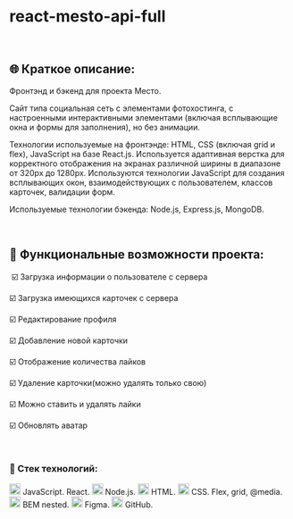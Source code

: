 # react-mesto-api-full

​

## :globe_with_meridians: Краткое описание:

​Фронтэнд и бэкенд для проекта Место.

Сайт типа социальная сеть с элементами фотохостинга, с настроенными интерактивными элементами (включая всплывающие окна и формы для заполнения), но без анимации.

Технологии используемые на фронтэнде: HTML, CSS (включая grid и flex), JavaScript на базе React.js. Используется адаптивная верстка для корректного отображения на экранах различной ширины в диапазоне от 320px до 1280px. Используются технологии JavaScript для создания всплывающих окон, взаимодействующих с пользователем, классов карточек, валидации форм.

Используемые технологии бэкенда: Node.js, Express.js, MongoDB.

​

## :ticket: Функциональные возможности проекта:

​
:ballot_box_with_check: Загрузка информации о пользователе с сервера

:ballot_box_with_check: Загрузка имеющихся карточек с сервера

:ballot_box_with_check: Редактирование профиля

:ballot_box_with_check: Добавление новой карточки

:ballot_box_with_check: Отображение количества лайков

:ballot_box_with_check: Удаление карточки(можно удалять только свою)

:ballot_box_with_check: Можно ставить и удалять лайки

:ballot_box_with_check: Обновлять аватар

​

### :gem: Стек технологий:​

<img src="https://img.icons8.com/color/38/000000/javascript--v1.png" alt="JS" width="20" height="20"/>
JavaScript. React.

<img src="https://img.icons8.com/ultraviolet/38/000000/react--v1.png" alt="React" width="20" height="20"/>
Node.js.

<img src="https://img.icons8.com/color/36/000000/html-5--v1.png" alt="HTML" width="20" height="20"/>
HTML.

<img src="https://cdn-icons-png.flaticon.com/128/802/802251.png" alt="HTML" width="20" height="20"/>
CSS. Flex, grid, @media.

<img src="https://img.icons8.com/color/36/000000/css3.png" alt="CSS. Flex, grid, @media" width="20" height="20"/>
BEM nested.

 <img src="https://img.icons8.com/color/32/000000/figma--v1.png" alt="Figma" width="20" height="20"/>
Figma.

 <img src="https://github.githubassets.com/images/modules/logos_page/GitHub-Mark.png"  alt="GitHub" width="20" height="20"/>
GitHub.
